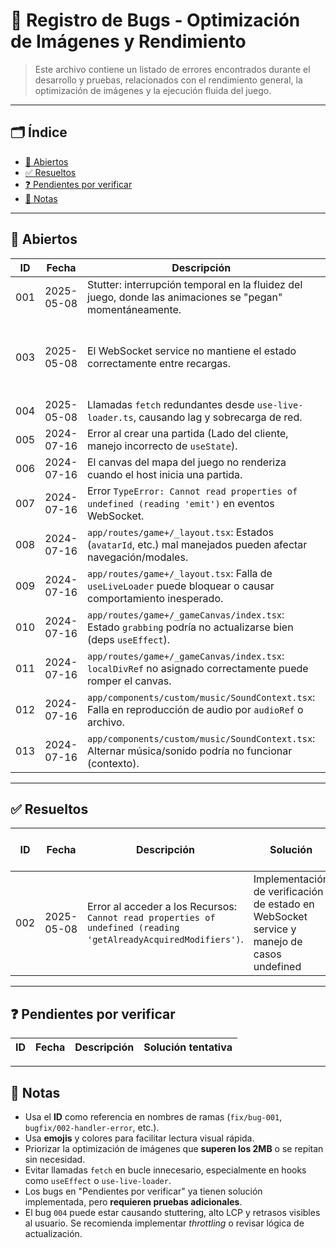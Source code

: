 # 🐞 Registro de Bugs - Optimización de Imágenes y Rendimiento

> Este archivo contiene un listado de errores encontrados durante el desarrollo y pruebas, relacionados con el rendimiento general, la optimización de imágenes y la ejecución fluida del juego.

---

## 🗂️ Índice

- [🔧 Abiertos](#abiertos)
- [✅ Resueltos](#resueltos)
- [❓ Pendientes por verificar](#pendientes-por-verificar)
- [📌 Notas](#notas)

---

## 🔧 Abiertos

| ID   | Fecha       | Descripción                                                                                             | Reproducibilidad | Estado         |
|------|-------------|---------------------------------------------------------------------------------------------------------|------------------|----------------|
| 001  | 2025-05-08 | Stutter: interrupción temporal en la fluidez del juego, donde las animaciones se "pegan" momentáneamente. | Ocasional        | 🔴 Abierto    |
| 003  | 2025-05-08 | El WebSocket service no mantiene el estado correctamente entre recargas.    | Implementar persistencia de estado usando localStorage y sincronización con el servidor. | 🔴 Abierto  
| 004  | 2025-05-08  | Llamadas `fetch` redundantes desde `use-live-loader.ts`, causando lag y sobrecarga de red.              | Siempre          | 🔴 Abierto      |
| 005  | 2024-07-16  | Error al crear una partida (Lado del cliente, manejo incorrecto de `useState`).                           | Frecuente        | 🔴 Abierto      |
| 006  | 2024-07-16  | El canvas del mapa del juego no renderiza cuando el host inicia una partida.                              | Frecuente        | 🔴 Abierto      |
| 007  | 2024-07-16  | Error `TypeError: Cannot read properties of undefined (reading 'emit')` en eventos WebSocket.         | Ocasional        | 🔴 Abierto      |
| 008  | 2024-07-16  | `app/routes/game+/_layout.tsx`: Estados (`avatarId`, etc.) mal manejados pueden afectar navegación/modales. | Potencial        | 🔴 Abierto      |
| 009  | 2024-07-16  | `app/routes/game+/_layout.tsx`: Falla de `useLiveLoader` puede bloquear o causar comportamiento inesperado. | Potencial        | 🔴 Abierto      |
| 010  | 2024-07-16  | `app/routes/game+/_gameCanvas/index.tsx`: Estado `grabbing` podría no actualizarse bien (deps `useEffect`). | Potencial        | 🔴 Abierto      |
| 011  | 2024-07-16  | `app/routes/game+/_gameCanvas/index.tsx`: `localDivRef` no asignado correctamente puede romper el canvas.  | Potencial        | 🔴 Abierto      |
| 012  | 2024-07-16  | `app/components/custom/music/SoundContext.tsx`: Falla en reproducción de audio por `audioRef` o archivo. | Potencial        | 🔴 Abierto      |
| 013  | 2024-07-16  | `app/components/custom/music/SoundContext.tsx`: Alternar música/sonido podría no funcionar (contexto). | Potencial        | 🔴 Abierto      |

---

## ✅ Resueltos

| ID   | Fecha       | Descripción   | Solución | Fecha de solución |
|------|-------------|---------------|----------|-------------------|
| 002  | 2025-05-08  | Error al acceder a los Recursos: `Cannot read properties of undefined (reading 'getAlreadyAcquiredModifiers')`. | Implementación de verificación de estado en WebSocket service y manejo de casos undefined | 2024-03-19 |

---

## ❓ Pendientes por verificar

| ID   | Fecha       | Descripción                                                                 | Solución tentativa                                                                 |
|------|-------------|-----------------------------------------------------------------------------|------------------------------------------------------------------------------------|


---

## 📌 Notas

- Usa el **ID** como referencia en nombres de ramas (`fix/bug-001`, `bugfix/002-handler-error`, etc.).
- Usa **emojis** y colores para facilitar lectura visual rápida.
- Priorizar la optimización de imágenes que **superen los 2MB** o se repitan sin necesidad.
- Evitar llamadas `fetch` en bucle innecesario, especialmente en hooks como `useEffect` o `use-live-loader`.
- Los bugs en "Pendientes por verificar" ya tienen solución implementada, pero **requieren pruebas adicionales**.
- El bug `004` puede estar causando stuttering, alto LCP y retrasos visibles al usuario. Se recomienda implementar *throttling* o revisar lógica de actualización.

